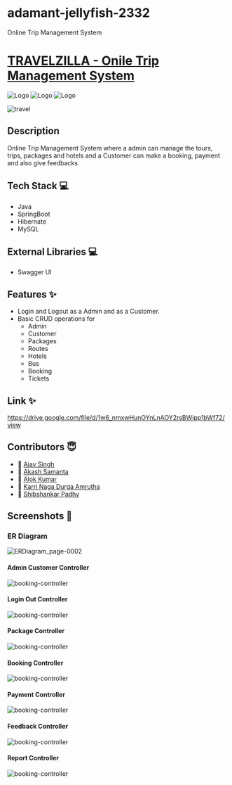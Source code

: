 # adamant-jellyfish-2332
Online Trip Management System
# [TRAVELZILLA - Onile Trip Management System](https://grand-tarsier-842e30.netlify.app)
   ![Logo](https://img.shields.io/github/last-commit/Shibshankar01/-quizzical-drink-5030)
   ![Logo](https://img.shields.io/github/languages/code-size/Shibshankar01/-quizzical-drink-5030)
   ![Logo](https://img.shields.io/github/contributors/Shibshankar01/-quizzical-drink-5030)
   
   ![travel](https://user-images.githubusercontent.com/101733074/208613400-5ca12e8c-4d2f-4546-94e1-662f0df26daf.jpg)

  
 ## Description
   Online Trip Management System where a admin can manage the tours, trips, packages and hotels and a Customer can make a booking, payment and also give feedbacks
   
 ## Tech Stack 💻
- Java
- SpringBoot
- Hibernate
- MySQL

## External Libraries 💻
- Swagger UI

## Features ✨

* Login and Logout as a Admin and as a Customer.
* Basic CRUD operations for 
  * Admin
  * Customer
  * Packages
  * Routes
  * Hotels
  * Bus
  * Booking
  * Tickets

## Link ✨
   https://drive.google.com/file/d/1w6_nmxwHunOYnLnAOY2rsBWipp1bWf72/view 
   
## Contributors  😇

- 👤 [Ajay Singh](https://github.com/IamSanjayGupta)
- 👤 [Akash Samanta](https://github.com/Shibshankar01)
- 👤 [Alok Kumar](https://github.com/Kashifrezwi)
- 👤 [Karri Naga Durga Amrutha](https://github.com/Vivekkumar06)
- 👤 [Shibshankar Padhy](https://github.com/bkcjanta)

## Screenshots  📸


### ER Diagram

![ERDiagram_page-0002](https://user-images.githubusercontent.com/101733074/208608706-417bb0db-cc05-4057-8555-2fb91a3ce80b.jpg)




#### Admin Customer Controller 

<img src="https://github.com/Shibshankar01/-quizzical-drink-5030/blob/main/TravelZilla/controller-screenshots/admin-customer-controller.png" alt="booking-controller" />




#### Login Out Controller 

<img src="https://github.com/Shibshankar01/-quizzical-drink-5030/blob/main/TravelZilla/controller-screenshots/login-logout-controller.png" alt="booking-controller" />




#### Package Controller 

<img src="https://github.com/Shibshankar01/-quizzical-drink-5030/blob/main/TravelZilla/controller-screenshots/package-controller.png" alt="booking-controller" />




#### Booking Controller 

<img src="https://github.com/Shibshankar01/-quizzical-drink-5030/blob/main/TravelZilla/controller-screenshots/booking-controller.png" alt="booking-controller" />






#### Payment Controller 

<img src="https://github.com/Shibshankar01/-quizzical-drink-5030/blob/main/TravelZilla/controller-screenshots/payment-controller.png" alt="booking-controller" />



#### Feedback Controller 

<img src="https://github.com/Shibshankar01/-quizzical-drink-5030/blob/main/TravelZilla/controller-screenshots/feedback-controller.png" alt="booking-controller" />


#### Report Controller 

<img src="https://github.com/Shibshankar01/-quizzical-drink-5030/blob/main/TravelZilla/controller-screenshots/report-controller.png" alt="booking-controller" />


